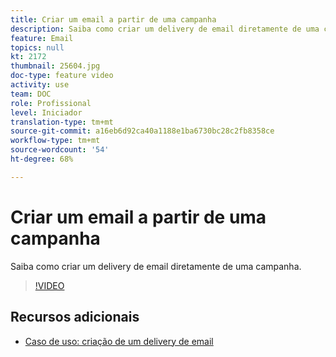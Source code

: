 ```yaml
---
title: Criar um email a partir de uma campanha
description: Saiba como criar um delivery de email diretamente de uma campanha.
feature: Email
topics: null
kt: 2172
thumbnail: 25604.jpg
doc-type: feature video
activity: use
team: DOC
role: Profissional
level: Iniciador
translation-type: tm+mt
source-git-commit: a16eb6d92ca40a1188e1ba6730bc28c2fb8358ce
workflow-type: tm+mt
source-wordcount: '54'
ht-degree: 68%

---
```



# Criar um email a partir de uma campanha

Saiba como criar um delivery de email diretamente de uma campanha.

>[!VIDEO](https://video.tv.adobe.com/v/25604?quality=12)

## Recursos adicionais

* [Caso de uso: criação de um delivery de email](https://experienceleague.adobe.com/docs/campaign-classic/using/designing-content/editing-html-content/use-case)
